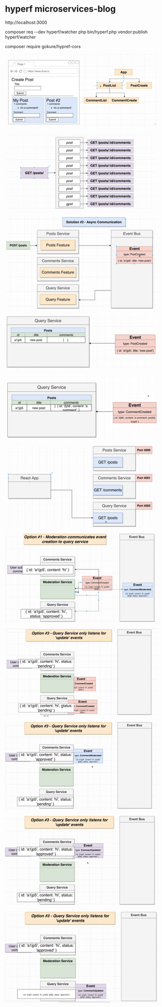 # hyperf microservices-blog

http://localhost:3000

composer req --dev hyperf/watcher
php bin/hyperf.php vendor:publish hyperf/watcher

composer require gokure/hypref-cors

![alt text](.img/1.png)

![alt text](.img/2.png)

![alt text](.img/3.png)

![alt text](.img/4.png)

![alt text](.img/5.png)

![alt text](.img/6.png)

![alt text](.img/7.png)

![alt text](.img/8.png)

![alt text](.img/9.png)

![alt text](.img/10.png)

![alt text](.img/11.png)
